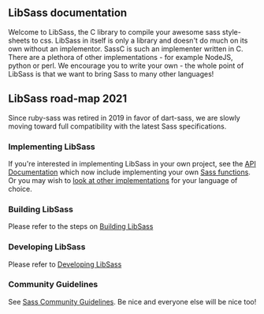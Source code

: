 ## LibSass documentation

Welcome to LibSass, the C library to compile your awesome sass style-sheets
to css. LibSass in itself is only a library and doesn't do much on its own
without an implementor. SassC is such an implementer written in C. There are
a plethora of other implementations - for example NodeJS, python or perl.
We encourage you to write your own - the whole point of LibSass is that we
want to bring Sass to many other languages!

## LibSass road-map 2021

Since ruby-sass was retired in 2019 in favor of dart-sass, we are slowly
moving toward full compatibility with the latest Sass specifications.

### Implementing LibSass

If you're interested in implementing LibSass in your own project, see the
[API Documentation](api-doc.md) which now include implementing your own
[Sass functions](api-function.md). Or you may wish to [look at other
implementations](implementations.md) for your language of choice.

### Building LibSass

Please refer to the steps on [Building LibSass](build.md)

### Developing LibSass

Please refer to [Developing LibSass](developing.md)

### Community Guidelines

See [Sass Community Guidelines](https://sass-lang.com/community-guidelines).
Be nice and everyone else will be nice too!
